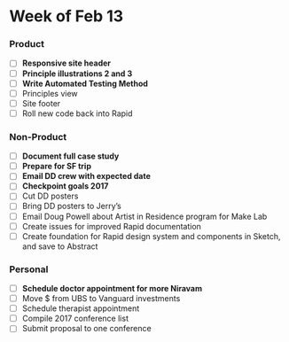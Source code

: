 # Week of Feb 13

### Product
- [ ] **Responsive site header**
- [ ] **Principle illustrations 2 and 3**
- [ ] **Write Automated Testing Method**
- [ ] Principles view
- [ ] Site footer
- [ ] Roll new code back into Rapid

### Non-Product
- [ ] **Document full case study**
- [ ] **Prepare for SF trip**
- [ ] **Email DD crew with expected date**
- [ ] **Checkpoint goals 2017**
- [ ] Cut DD posters
- [ ] Bring DD posters to Jerry’s
- [ ] Email Doug Powell about Artist in Residence program for Make Lab
- [ ] Create issues for improved Rapid documentation
- [ ] Create foundation for Rapid design system and components in Sketch, and save to Abstract

### Personal
- [ ] **Schedule doctor appointment for more Niravam**
- [ ] Move $ from UBS to Vanguard investments
- [ ] Schedule therapist appointment
- [ ] Compile 2017 conference list
- [ ] Submit proposal to one conference

